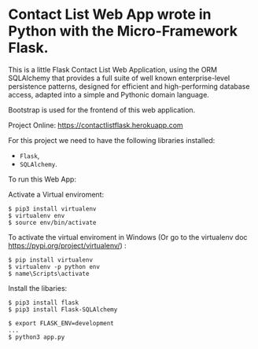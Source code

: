 Contact List Web App wrote in Python with the Micro-Framework Flask.
====================

This is a little Flask Contact List Web Application, using the ORM SQLAlchemy that provides a full suite of well known enterprise-level persistence patterns, designed for efficient and high-performing database access, adapted into a simple and Pythonic domain language.

Bootstrap is used for the frontend of this web application.


Project Online: https://contactlistflask.herokuapp.com

For this project we need to have the following libraries installed:
* `Flask`,
* `SQLAlchemy`.

To run this Web App:

Activate a Virtual enviroment:
```
$ pip3 install virtualenv
$ virtualenv env
$ source env/bin/activate 

```
To activate the virtual enviroment in Windows (Or go to the virtualenv doc https://pypi.org/project/virtualenv/) :

```
$ pip install virtualenv
$ virtualenv -p python env
$ name\Scripts\activate
```

Install the libaries: 
```
$ pip3 install flask
$ pip3 install Flask-SQLAlchemy 

```


```
$ export FLASK_ENV=development
...
$ python3 app.py
```
